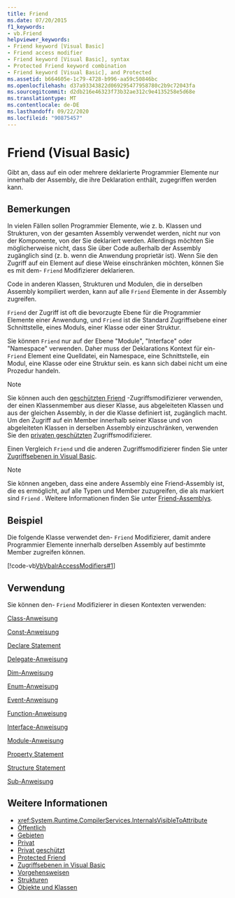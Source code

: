 ```yaml
---
title: Friend
ms.date: 07/20/2015
f1_keywords:
- vb.Friend
helpviewer_keywords:
- Friend keyword [Visual Basic]
- Friend access modifier
- Friend keyword [Visual Basic], syntax
- Protected Friend keyword combination
- Friend keyword [Visual Basic], and Protected
ms.assetid: b664605e-1c79-4728-b996-aa59c50846bc
ms.openlocfilehash: d37a93343822d069295477958780c2b9c72043fa
ms.sourcegitcommit: d2db216e46323f73b32ae312c9e4135258e5d68e
ms.translationtype: MT
ms.contentlocale: de-DE
ms.lasthandoff: 09/22/2020
ms.locfileid: "90875457"
---
```

# <a name="friend-visual-basic"></a>Friend (Visual Basic)

Gibt an, dass auf ein oder mehrere deklarierte Programmier Elemente nur innerhalb der Assembly, die ihre Deklaration enthält, zugegriffen werden kann.  
  
## <a name="remarks"></a>Bemerkungen  

 In vielen Fällen sollen Programmier Elemente, wie z. b. Klassen und Strukturen, von der gesamten Assembly verwendet werden, nicht nur von der Komponente, von der Sie deklariert werden. Allerdings möchten Sie möglicherweise nicht, dass Sie über Code außerhalb der Assembly zugänglich sind (z. b. wenn die Anwendung proprietär ist). Wenn Sie den Zugriff auf ein Element auf diese Weise einschränken möchten, können Sie es mit dem- `Friend` Modifizierer deklarieren.  
  
 Code in anderen Klassen, Strukturen und Modulen, die in derselben Assembly kompiliert werden, kann auf alle `Friend` Elemente in der Assembly zugreifen.  
  
 `Friend` der Zugriff ist oft die bevorzugte Ebene für die Programmier Elemente einer Anwendung, und `Friend` ist die Standard Zugriffsebene einer Schnittstelle, eines Moduls, einer Klasse oder einer Struktur.  
  
 Sie können `Friend` nur auf der Ebene "Module", "Interface" oder "Namespace" verwenden. Daher muss der Deklarations Kontext für ein- `Friend` Element eine Quelldatei, ein Namespace, eine Schnittstelle, ein Modul, eine Klasse oder eine Struktur sein. es kann sich dabei nicht um eine Prozedur handeln.  

> [!NOTE]
> Sie können auch den [geschützten Friend](protected-friend.md) -Zugriffsmodifizierer verwenden, der einen Klassenmember aus dieser Klasse, aus abgeleiteten Klassen und aus der gleichen Assembly, in der die Klasse definiert ist, zugänglich macht. Um den Zugriff auf ein Member innerhalb seiner Klasse und von abgeleiteten Klassen in derselben Assembly einzuschränken, verwenden Sie den [privaten geschützten](private-protected.md) Zugriffsmodifizierer.

 Einen Vergleich `Friend` und die anderen Zugriffsmodifizierer finden Sie unter [Zugriffsebenen in Visual Basic](../../programming-guide/language-features/declared-elements/access-levels.md).  
  
> [!NOTE]
> Sie können angeben, dass eine andere Assembly eine Friend-Assembly ist, die es ermöglicht, auf alle Typen und Member zuzugreifen, die als markiert sind `Friend` . Weitere Informationen finden Sie unter [Friend-Assemblys](../../../standard/assembly/friend.md).

## <a name="example"></a>Beispiel  

 Die folgende Klasse verwendet den- `Friend` Modifizierer, damit andere Programmier Elemente innerhalb derselben Assembly auf bestimmte Member zugreifen können.  
  
 [!code-vb[VbVbalrAccessModifiers#1](~/samples/snippets/visualbasic/VS_Snippets_VBCSharp/vbvbalraccessmodifiers/vb/class1.vb#1)]  
  
## <a name="usage"></a>Verwendung  

 Sie können den- `Friend` Modifizierer in diesen Kontexten verwenden:  
  
 [Class-Anweisung](../statements/class-statement.md)  
  
 [Const-Anweisung](../statements/const-statement.md)  
  
 [Declare Statement](../statements/declare-statement.md)  
  
 [Delegate-Anweisung](../statements/delegate-statement.md)  
  
 [Dim-Anweisung](../statements/dim-statement.md)  
  
 [Enum-Anweisung](../statements/enum-statement.md)  
  
 [Event-Anweisung](../statements/event-statement.md)  
  
 [Function-Anweisung](../statements/function-statement.md)  
  
 [Interface-Anweisung](../statements/interface-statement.md)  
  
 [Module-Anweisung](../statements/module-statement.md)  
  
 [Property Statement](../statements/property-statement.md)  
  
 [Structure Statement](../statements/structure-statement.md)  
  
 [Sub-Anweisung](../statements/sub-statement.md)  
  
## <a name="see-also"></a>Weitere Informationen

- <xref:System.Runtime.CompilerServices.InternalsVisibleToAttribute>
- [Öffentlich](public.md)
- [Gebieten](protected.md)
- [Privat](private.md)
- [Privat geschützt](./private-protected.md)
- [Protected Friend](./protected-friend.md)
- [Zugriffsebenen in Visual Basic](../../programming-guide/language-features/declared-elements/access-levels.md)
- [Vorgehensweisen](../../programming-guide/language-features/procedures/index.md)
- [Strukturen](../../programming-guide/language-features/data-types/structures.md)
- [Objekte und Klassen](../../programming-guide/language-features/objects-and-classes/index.md)
